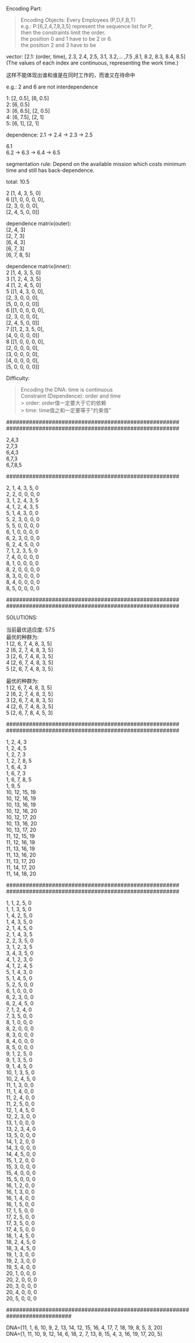 Encoding Part:  
   > Encoding Objects: Every Employees (P,D,F,B,T)  
   > e.g.: P:[6,2,4,7,8,3,5] represent the sequence list for P,  
   > then the constraints limit the order.  
   > the position 0 and 1 have to be 2 or 6.  
   > the position 2 and 3 have to be  

vector:
[2.1: (order, time), 2.3, 2.4, 2.5, 3.1, 3.2,... ,7.5 ,8.1, 8.2, 8.3, 8.4, 8.5]  
(The values of each index are continuous, representing the work time.)

这样不能体现出谁和谁是在同时工作的，而谁又在待命中

e.g.: 2 and 6 are not interdependence

1: [2, 0.5], [6, 0.5]  
2: [6, 0.5]  
3: [6, 6.5], [2, 0.5]  
4: [6, 7.5], [2, 1]  
5: [6, 1], [2, 1]  

dependence:
2.1 -> 2.4 -> 2.3 -> 2.5

6.1  
6.2 -> 6.3
    -> 6.4 -> 6.5

segmentation rule:
Depend on the available mission which costs minimum time and still has back-dependence.

total: 10.5

2  [1, 4, 3, 5, 0]  
6 [[1, 0, 0, 0, 0],  
   [2, 3, 0, 0, 0],  
   [2, 4, 5, 0, 0]]  


dependence matrix(outer):  
[2, 4, 3]  
[2, 7, 3]  
[6, 4, 3]  
[6, 7, 3]  
[6, 7, 8, 5]  

dependence matrix(inner):  
2 [1, 4, 3, 5, 0]  
3 [1, 2, 4, 3, 5]  
4 [1, 2, 4, 5, 0]  
5 [[1, 4, 3, 0, 0],  
   [2, 3, 0, 0, 0],    
   [5, 0, 0, 0, 0]]  
6 [[1, 0, 0, 0, 0],  
   [2, 3, 0, 0, 0],  
   [2, 4, 5, 0, 0]]  
7 [[1, 2, 3, 5, 0],  
   [4, 0, 0, 0, 0]]  
8 [[1, 0, 0, 0, 0],  
   [2, 0, 0, 0, 0],  
   [3, 0, 0, 0, 0],  
   [4, 0, 0, 0, 0],  
   [5, 0, 0, 0, 0]]  

Difficulty:  
   > Encoding the DNA: time is continuous  
   >  Constraint (Dependence): order and time  
      >  order: order值一定要大于它的依赖  
      >  time: time值之和一定要等于"约束值"  



#####################################################
#####################################################

2,4,3  
2,7,3  
6,4,3  
6,7,3  
6,7,8,5  

#####################################################


2, 1, 4, 3, 5, 0  
2, 2, 0, 0, 0, 0  
3, 1, 2, 4, 3, 5  
4, 1, 2, 4, 3, 5  
5, 1, 4, 3, 0, 0  
5, 2, 3, 0, 0, 0  
5, 5, 0, 0, 0, 0  
6, 1, 0, 0, 0, 0  
6, 2, 3, 0, 0, 0  
6, 2, 4, 5, 0, 0  
7, 1, 2, 3, 5, 0  
7, 4, 0, 0, 0, 0  
8, 1, 0, 0, 0, 0  
8, 2, 0, 0, 0, 0  
8, 3, 0, 0, 0, 0  
8, 4, 0, 0, 0, 0  
8, 5, 0, 0, 0, 0  


#####################################################
#####################################################

SOLUTIONS:

当前最优适应度: 57.5  
最优的种群为:   
1 [2, 6, 7, 4, 8, 3, 5]  
2 [6, 2, 7, 4, 8, 3, 5]  
3 [2, 6, 7, 4, 8, 3, 5]  
4 [2, 6, 7, 4, 8, 3, 5]  
5 [2, 6, 7, 4, 8, 3, 5]  

最优的种群为:   
1 [2, 6, 7, 4, 8, 3, 5]  
2 [6, 2, 7, 4, 8, 3, 5]  
3 [2, 6, 7, 4, 8, 3, 5]  
4 [2, 6, 7, 4, 8, 3, 5]  
5 [2, 6, 7, 8, 4, 5, 3]  


#####################################################
#####################################################


1, 2, 4, 3  
1, 2, 4, 5  
1, 2, 7, 3   
1, 2, 7, 8, 5  
1, 6, 4, 3  
1, 6, 7, 3  
1, 6, 7, 8, 5  
1, 9, 5  
10, 12, 15, 19  
10, 12, 16, 19  
10, 13, 16, 19  
10, 12, 16, 20  
10, 12, 17, 20  
10, 13, 16, 20  
10, 13, 17, 20  
11, 12, 15, 19  
11, 12, 16, 19  
11, 13, 16, 19  
11, 13, 16, 20  
11, 13, 17, 20  
11, 14, 17, 20  
11, 14, 18, 20  


#####################################################
#####################################################


1, 1, 2, 5, 0  
1, 1, 3, 5, 0  
1, 4, 2, 5, 0  
1, 4, 3, 5, 0  
2, 1, 4, 5, 0  
2, 1, 4, 3, 5  
2, 2, 3, 5, 0  
3, 1, 2, 3, 5  
3, 4, 3, 5, 0  
4, 1, 2, 3, 0  
4, 1, 2, 4, 5  
5, 1, 4, 3, 0  
5, 1, 4, 5, 0  
5, 2, 5, 0, 0  
6, 1, 0, 0, 0  
6, 2, 3, 0, 0  
6, 2, 4, 5, 0  
7, 1, 2, 4, 0  
7, 3, 5, 0, 0  
8, 1, 0, 0, 0  
8, 2, 0, 0, 0  
8, 3, 0, 0, 0  
8, 4, 0, 0, 0  
8, 5, 0, 0, 0  
9, 1, 2, 5, 0  
9, 1, 3, 5, 0  
9, 1, 4, 5, 0  
10, 1, 3, 5, 0  
10, 2, 4, 5, 0  
11, 1, 3, 0, 0  
11, 1, 4, 0, 0  
11, 2, 4, 0, 0  
11, 2, 5, 0, 0  
12, 1, 4, 5, 0  
12, 2, 3, 0, 0  
13, 1, 0, 0, 0  
13, 2, 3, 4, 0  
13, 5, 0, 0, 0  
14, 1, 2, 0, 0  
14, 3, 0, 0, 0  
14, 4, 5, 0, 0  
15, 1, 2, 0, 0  
15, 3, 0, 0, 0  
15, 4, 0, 0, 0  
15, 5, 0, 0, 0  
16, 1, 2, 0, 0  
16, 1, 3, 0, 0  
16, 1, 4, 0, 0  
16, 1, 5, 0, 0  
17, 1, 5, 0, 0  
17, 2, 5, 0, 0  
17, 3, 5, 0, 0  
17, 4, 5, 0, 0  
18, 1, 4, 5, 0  
18, 2, 4, 5, 0  
18, 3, 4, 5, 0  
19, 1, 3, 0, 0  
19, 2, 3, 0, 0  
19, 5, 4, 0, 0   
20, 1, 0, 0, 0  
20, 2, 0, 0, 0  
20, 3, 0, 0, 0  
20, 4, 0, 0, 0  
20, 5, 0, 0, 0  


############################################################################

DNA=[11, 1, 6, 10, 9, 2, 13, 14, 12, 15, 16, 4, 17, 7, 18, 19, 8, 5, 3, 20]  
DNA=[1, 11, 10, 9, 12, 14, 6, 18, 2, 7, 13, 8, 15, 4, 3, 16, 19, 17, 20, 5]
